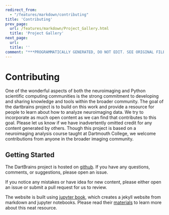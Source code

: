 ```yaml
---
redirect_from:
  - "/features/markdown/contributing"
title: 'Contributing'
prev_page:
  url: /features/markdown/Project_Gallery.html
  title: 'Project Gallery'
next_page:
  url: 
  title: ''
comment: "***PROGRAMMATICALLY GENERATED, DO NOT EDIT. SEE ORIGINAL FILES IN /content***"
---
```

# Contributing

One of the wonderful aspects of both the neuroimaging and Python scientific computing communities is the strong commitment to developing and sharing knowledge and tools within the broader community. The goal of the dartbrains project is to build on this work and provide a resource for people to learn about how to analyze neuroimaging data. We try to incorporate as much open content as we can find that contributes to this goal. Please let us know if we have inadvertently omitted credit for any content generated by others. Though this project is based on a neuroimaging analysis course taught at Dartmouth College, we welcome contributions from anyone in the broader imaging community.

## Getting Started
The DartBrains project is hosted on [github](https://github.com/ljchang/dartbrains). If you have any questions, comments, or suggestions, please open an issue.

If you notice any mistakes or have idea for new content, please either open an issue or submit a pull request for us to review.

The website is built using [jupyter book](https://jupyter.org/jupyter-book/intro.html), which creates a jekyll website from markdown and jupyter notebooks. Please read their [materials](https://jupyter.org/jupyter-book/intro.html) to learn more about this neat resource.
